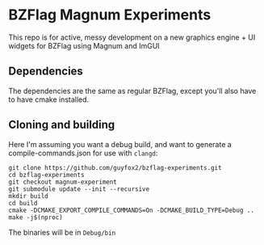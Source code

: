 # BZFlag Magnum Experiments

This repo is for active, messy development on a new graphics engine + UI widgets for BZFlag using Magnum and ImGUI

## Dependencies

The dependencies are the same as regular BZFlag, except you'll also have to have cmake installed.

## Cloning and building
Here I'm assuming you want a debug build, and want to generate a compile-commands.json for use with `clangd`:
```
git clone https://github.com/guyfox2/bzflag-experiments.git
cd bzflag-experiments
git checkout magnum-experiment
git submodule update --init --recursive
mkdir build
cd build
cmake -DCMAKE_EXPORT_COMPILE_COMMANDS=On -DCMAKE_BUILD_TYPE=Debug ..
make -j$(nproc)
```
The binaries will be in `Debug/bin`
